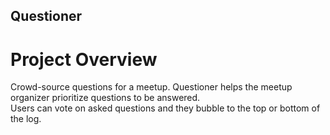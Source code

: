 ## Questioner

# Project Overview
Crowd-source questions for a meetup. Questioner helps the meetup organizer prioritize questions to be answered.<br>Users can vote on asked questions and they bubble to the top or bottom of the log.
